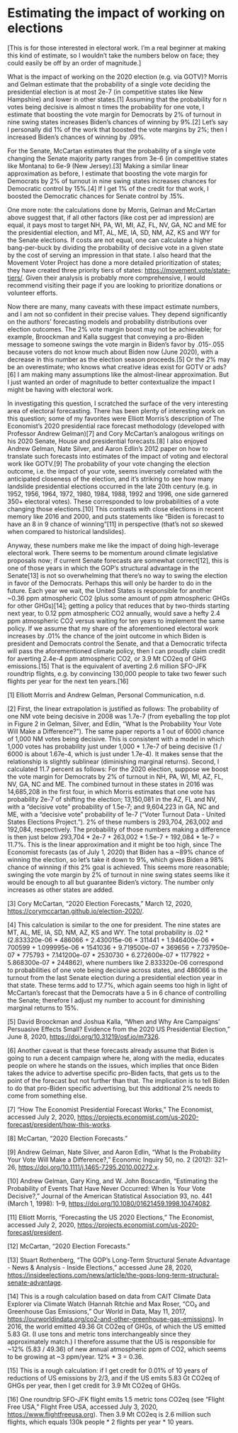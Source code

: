 # Estimating the impact of working on elections


[This is for those interested in electoral work. I’m a real beginner at making this kind of estimate, so I wouldn’t take the numbers below on face; they could easily be off by an order of magnitude.]


What is the impact of working on the 2020 election (e.g. via GOTV)? Morris and Gelman estimate that the probability of a single vote deciding the presidential election is at most 2e-7 (in competitive states like New Hampshire) and lower in other states.[1] Assuming that the probability for n votes being decisive is almost n times the probability for one vote, I estimate that boosting the vote margin for Democrats by 2% of turnout in nine swing states increases Biden’s chances of winning by 9%.[2] Let’s say I personally did 1% of the work that boosted the vote margins by 2%; then I increased Biden’s chances of winning by .09%.


For the Senate, McCartan estimates that the probability of a single vote changing the Senate majority party ranges from 3e-6 (in competitive states like Montana) to 6e-9 (New Jersey).[3] Making a similar linear approximation as before, I estimate that boosting the vote margin for Democrats by 2% of turnout in nine swing states increases chances for Democratic control by 15%.[4] If I get 1% of the credit for that work, I boosted the Democratic chances for Senate control by .15%.


One more note: the calculations done by Morris, Gelman and McCartan above suggest that, if all other factors (like cost per ad impression) are equal, it pays most to target NH, PA, WI, MI, AZ, FL, NV, GA, NC and ME for the presidential election, and MT, AL, ME, IA, SD, NM, AZ, KS and WY for the Senate elections. If costs are not equal, one can calculate a higher bang-per-buck by dividing the probability of decisive vote in a given state by the cost of serving an impression in that state. I also heard that the Movement Voter Project has done a more detailed prioritization of states; they have created three priority tiers of states: https://movement.vote/state-tiers/. Given their analysis is probably more comprehensive, I would recommend visiting their page if you are looking to prioritize donations or volunteer efforts.


Now there are many, many caveats with these impact estimate numbers, and I am not so confident in their precise values. They depend significantly on the authors’ forecasting models and probability distributions over election outcomes. The 2% vote margin boost may not be achievable; for example, Broockman and Kalla suggest that conveying a pro-Biden message to someone swings the vote margin in Biden’s favor by .015-.055 because voters do not know much about Biden now (June 2020), with a decrease in this number as the election season proceeds.[5] Or the 2% may be an overestimate; who knows what creative ideas exist for GOTV or ads?[6] I am making many assumptions like the almost-linear approximation. But I just wanted an order of magnitude to better contextualize the impact I might be having with electoral work.


In investigating this question, I scratched the surface of the very interesting area of electoral forecasting. There has been plenty of interesting work on this question; some of my favorites were Elliott Morris’s description of The Economist’s 2020 presidential race forecast methodology (developed with Professor Andrew Gelman)[7] and Cory McCartan’s analogous writings on his 2020 Senate, House and presidential forecasts.[8] I also enjoyed Andrew Gelman, Nate Silver, and Aaron Edlin’s 2012 paper on how to translate such forecasts into estimates of the impact of voting and electoral work like GOTV.[9] The probability of your vote changing the election outcome, i.e. the impact of your vote, seems inversely correlated with the anticipated closeness of the election, and it’s striking to see how many landslide presidential elections occurred in the late 20th century (e.g. in 1952, 1956, 1964, 1972, 1980, 1984, 1988, 1992 and 1996, one side garnered 350+ electoral votes). These corresponded to low probabilities of a vote changing those elections.[10] This contrasts with close elections in recent memory like 2016 and 2000, and puts statements like “Biden is forecast to have an 8 in 9 chance of winning”[11] in perspective (that’s not *so* skewed when compared to historical landslides).


Anyway, these numbers make me like the impact of doing high-leverage electoral work. There seems to be momentum around climate legislative proposals now; if current Senate forecasts are somewhat correct[12], this is one of those years in which the GOP’s structural advantage in the Senate[13] is not so overwhelming that there’s no way to swing the election in favor of the Democrats. Perhaps this will only be harder to do in the future. Each year we wait, the United States is responsible for another ~0.36 ppm atmospheric CO2 (plus some amount of ppm atmospheric GHGs for other GHGs)[14]; getting a policy that reduces that by two-thirds starting next year, to 0.12 ppm atmospheric CO2 annually, would save a hefty 2.4 ppm atmospheric CO2 versus waiting for ten years to implement the same policy. If we assume that my share of the aforementioned electoral work increases by .01% the chance of the joint outcome in which Biden is president and Democrats control the Senate, and that a Democratic trifecta will pass the aforementioned climate policy, then I can proudly claim credit for averting 2.4e-4 ppm atmospheric CO2, or 3.9 Mt CO2eq of GHG emissions.[15] That is the equivalent of averting 2.6 million SFO-JFK roundtrip flights, e.g. by convincing 130,000 people to take two fewer such flights per year for the next ten years.[16]

[1] Elliott Morris and Andrew Gelman, Personal Communication, n.d.

[2] First, the linear extrapolation is justified as follows: The probability of one NM vote being decisive in 2008 was 1.7e-7 (from eyeballing the top plot in Figure 2 in Gelman, Silver, and Edlin, “What Is the Probability Your Vote Will Make a Difference?”). The same paper reports a 1 out of 6000 chance of 1,000 NM votes being decisive. This is consistent with a model in which 1,000 votes has probability just under 1,000 * 1.7e-7 of being decisive (1 / 6000 is about 1.67e-4, which is just under 1.7e-4). It makes sense that the relationship is slightly sublinear (diminishing marginal returns). Second, I calculated 11.7 percent as follows: For the 2020 election, suppose we boost the vote margin for Democrats by 2% of turnout in NH, PA, WI, MI, AZ, FL, NV, GA, NC and ME. The combined turnout in these states in 2016 was 14,685,208 in the first four, in which Morris estimates that one vote has probability 2e-7 of shifting the election; 13,150,081 in the AZ, FL and NV, with a “decisive vote” probability of 1.5e-7; and 9,604,223 in GA, NC and ME, with a “decisive vote” probability of 1e-7 (“Voter Turnout Data - United States Elections Project.”). 2% of these numbers is 293,704, 263,002 and 192,084, respectively. The probability of those numbers making a difference is then just below 293,704 * 2e-7 + 263,002 * 1.5e-7 + 192,084 * 1e-7 = 11.7%. This is the linear approximation and it might be too high, since The Economist forecasts (as of July 1, 2020) that Biden has a ~89% chance of winning the election, so let’s take it down to 9%, which gives Biden a 98% chance of winning if this 2% goal is achieved. This seems more reasonable; swinging the vote margin by 2% of turnout in nine swing states seems like it would be enough to all but guarantee Biden’s victory. The number only increases as other states are added.

[3] Cory McCartan, “2020 Election Forecasts,” March 12, 2020, https://corymccartan.github.io/election-2020/.

[4] This calculation is similar to the one for president. The nine states are MT, AL, ME, IA, SD, NM, AZ, KS and WY. The total probability is .02 * (2.833320e-06 * 486066 + 2.430015e-06 * 311441 + 1.946400e-06 * 700599 + 1.099995e-06 * 1541036 + 9.719500e-07 * 369656 + 7.737950e-07 * 775793 + 7.141200e-07 * 2530730 + 6.272600e-07 * 1177922 + 5.868300e-07 * 244862), where numbers like 2.833320e-06 correspond to probabilities of one vote being decisive across states, and 486066 is the turnout from the last Senate election during a presidential election year in that state. These terms add to 17.7%, which again seems too high in light of McCartan’s forecast that the Democrats have a 5 in 6 chance of controlling the Senate; therefore I adjust my number to account for diminishing marginal returns to 15%.

[5] David Broockman and Joshua Kalla, “When and Why Are Campaigns’ Persuasive Effects Small? Evidence from the 2020 US Presidential Election,” June 8, 2020, https://doi.org/10.31219/osf.io/m7326.

[6] Another caveat is that these forecasts already assume that Biden is going to run a decent campaign where he, along with the media, educates people on where he stands on the issues, which implies that once Biden takes the advice to advertise specific pro-Biden facts, that gets us to the point of the forecast but not further than that. The implication is to tell Biden to do that pro-Biden specific advertising, but this additional 2% needs to come from something else.

[7] “How The Economist Presidential Forecast Works,” The Economist, accessed July 2, 2020, https://projects.economist.com/us-2020-forecast/president/how-this-works.

[8] McCartan, “2020 Election Forecasts.”

[9] Andrew Gelman, Nate Silver, and Aaron Edlin, “What Is the Probability Your Vote Will Make a Difference?,” Economic Inquiry 50, no. 2 (2012): 321–26, https://doi.org/10.1111/j.1465-7295.2010.00272.x.

[10] Andrew Gelman, Gary King, and W. John Boscardin, “Estimating the Probability of Events That Have Never Occurred: When Is Your Vote Decisive?,” Journal of the American Statistical Association 93, no. 441 (March 1, 1998): 1–9, https://doi.org/10.1080/01621459.1998.10474082.

[11] Elliott Morris, “Forecasting the US 2020 Elections,” The Economist, accessed July 2, 2020, https://projects.economist.com/us-2020-forecast/president.

[12] McCartan, “2020 Election Forecasts.”

[13] Stuart Rothenberg, “The GOP’s Long-Term Structural Senate Advantage - News & Analysis - Inside Elections,” accessed June 28, 2020, https://insideelections.com/news/article/the-gops-long-term-structural-senate-advantage.

[14] This is a rough calculation based on data from CAIT Climate Data Explorer via Climate Watch (Hannah Ritchie and Max Roser, “CO₂ and Greenhouse Gas Emissions,” Our World in Data, May 11, 2017, https://ourworldindata.org/co2-and-other-greenhouse-gas-emissions). In 2016, the world emitted 49.36 Gt CO2eq of GHGs, of which the US emitted 5.83 Gt. (I use tons and metric tons interchangeably since they approximately match.) I therefore assume that the US is responsible for ~12% (5.83 / 49.36) of new annual atmospheric ppm of CO2, which seems to be growing at ~3 ppm/year. 12% * 3 = 0.36.

[15] This is a rough calculation: if I get credit for 0.01% of 10 years of reductions of US emissions by 2/3, and if the US emits 5.83 Gt CO2eq of GHGs per year, then I get credit for 3.9 Mt CO2eq of GHGs.

[16] One roundtrip SFO-JFK flight emits 1.5 metric tons CO2eq (see “Flight Free USA,” Flight Free USA, accessed July 3, 2020, https://www.flightfreeusa.org). Then 3.9 Mt CO2eq is 2.6 million such flights, which equals 130k people * 2 flights per year * 10 years.

